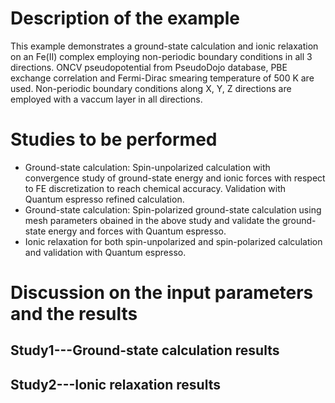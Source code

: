 Description of the example
==========================
This example demonstrates a ground-state calculation and ionic relaxation on an Fe(II) complex employing non-periodic boundary conditions in all 3 directions. ONCV pseudopotential from PseudoDojo database, PBE exchange correlation and Fermi-Dirac smearing temperature of 500 K are used. Non-periodic boundary conditions along X, Y, Z directions are employed with a vaccum layer in all directions.

Studies to be performed
=======================
* Ground-state calculation: Spin-unpolarized calculation with convergence study of ground-state energy and ionic forces with respect to FE discretization to reach chemical accuracy. Validation with Quantum espresso refined calculation.
* Ground-state calculation: Spin-polarized ground-state calculation using mesh parameters obained in the above study and validate the ground-state energy and forces with Quantum espresso.
* Ionic relaxation for both spin-unpolarized and spin-polarized calculation and validation with Quantum espresso.

Discussion on the input parameters and the results
==================================================

Study1---Ground-state calculation results
--------------------------------

Study2---Ionic relaxation results
------------------------

